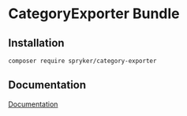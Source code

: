 # CategoryExporter Bundle

## Installation

```
composer require spryker/category-exporter
```

## Documentation

[Documentation](http://spryker.github.io)
